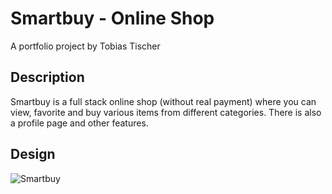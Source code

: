 # Smartbuy - Online Shop

A portfolio project by Tobias Tischer

## Description

Smartbuy is a full stack online shop (without real payment) where you can view, favorite and buy various items from different categories. There is also a profile page and other features.

## Design

![Smartbuy]([https://ibb.co/pnY67zg](https://images-ext-1.discordapp.net/external/3V2X8HgOdigynuPZYbkc0fTbK5mHWP-kXkN5z9-rNK0/https/i.ibb.co/wwXS6cm/smartbuy.png?format=webp&quality=lossless&width=400&height=240))
